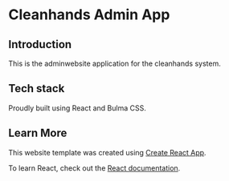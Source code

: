 # Cleanhands Admin App

## Introduction

This is the adminwebsite application for the cleanhands system.

## Tech stack

Proudly built using React and Bulma CSS.

## Learn More

This website template was created using [Create React App](https://facebook.github.io/create-react-app/docs/getting-started).

To learn React, check out the [React documentation](https://reactjs.org/).

